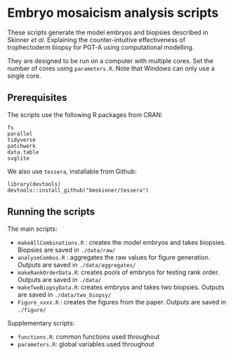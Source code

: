 # Embryo mosaicism analysis scripts

These scripts generate the model embryos and biopsies described in Skinner _et al_. Explaining the counter-intuitive effectiveness of trophectoderm biopsy for PGT-A using computational modelling.

They are designed to be run on a computer with multiple cores. Set the number of
cores using `parameters.R`. Note that Windows can only use a single core.

## Prerequisites

The scripts use the following R packages from CRAN:

```
fs
parallel
tidyverse
patchwork
data.table
svglite
```

We also use `tessera`, installable from Github:

```
library(devtools)
devtools::install_github("bmskinner/tessera")
```


## Running the scripts

The main scripts:

- `makeAllCombinations.R` : creates the model embryos and takes biopsies. Biopsies are saved in `./data/raw/`
- `analyseCombos.R` : aggregates the raw values for figure generation. Outputs are saved in `./data/aggregates/`
- `makeRankOrderData.R`: creates pools of embryos for testing rank order. Outputs are saved in `./data/`
- `makeTwoBiopsyData.R`: creates embryos and takes two biopsies. Outputs are saved in `./data/two_biopsy/`
- `Figure_xxxx.R` : creates the figures from the paper. Outputs are saved in `./figure/`

Supplementary scripts:

- `functions.R`: common functions used throughout
- `parameters.R`: global variables used throughout